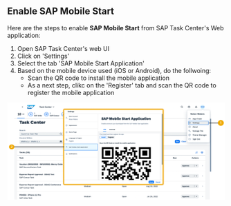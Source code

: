 ## Enable SAP Mobile Start

Here are the steps to enable **SAP Mobile Start** from SAP Task Center's Web application:

1. Open SAP Task Center's web UI
2. Click on 'Settings'
3. Select the tab 'SAP Mobile Start Application'
4. Based on the mobile device used (iOS or Android), do the follwoing:
    * Scan the QR code to install the mobile application
    * As a next step, clikc on the 
    'Register' tab and scan the QR code to register the mobile application

![How to enable SAP Mobile Start](images/enable_mobile_start.png)

